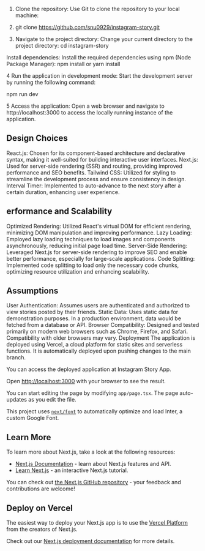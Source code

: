 1. Clone the repository: Use Git to clone the repository to your local machine:

2. git clone https://github.com/snu0929/instagram-story.git

3. Navigate to the project directory: Change your current directory to the project directory: cd instagram-story

Install dependencies: Install the required dependencies using npm (Node Package Manager):
npm install or yarn install

4 Run the application in development mode: Start the development server by running the following command:

 npm run dev

 5 Access the application: Open a web browser and navigate to http://localhost:3000 to access the locally running instance of the application.

## Design Choices
React.js: Chosen for its component-based architecture and declarative syntax, making it well-suited for building interactive user interfaces.
Next.js: Used for server-side rendering (SSR) and routing, providing improved performance and SEO benefits.
Tailwind CSS: Utilized for styling to streamline the development process and ensure consistency in design.
Interval Timer: Implemented to auto-advance to the next story after a certain duration, enhancing user experience.

## erformance and Scalability
Optimized Rendering: Utilized React's virtual DOM for efficient rendering, minimizing DOM manipulation and improving performance.
Lazy Loading: Employed lazy loading techniques to load images and components asynchronously, reducing initial page load time.
Server-Side Rendering: Leveraged Next.js for server-side rendering to improve SEO and enable better performance, especially for large-scale applications.
Code Splitting: Implemented code splitting to load only the necessary code chunks, optimizing resource utilization and enhancing scalability.

## Assumptions
User Authentication: Assumes users are authenticated and authorized to view stories posted by their friends.
Static Data: Uses static data for demonstration purposes. In a production environment, data would be fetched from a database or API.
Browser Compatibility: Designed and tested primarily on modern web browsers such as Chrome, Firefox, and Safari. Compatibility with older browsers may vary.
Deployment
The application is deployed using Vercel, a cloud platform for static sites and serverless functions. It is automatically deployed upon pushing changes to the main branch.

You can access the deployed application at Instagram Story App.

Open [http://localhost:3000](http://localhost:3000) with your browser to see the result.

You can start editing the page by modifying `app/page.tsx`. The page auto-updates as you edit the file.

This project uses [`next/font`](https://nextjs.org/docs/basic-features/font-optimization) to automatically optimize and load Inter, a custom Google Font.

## Learn More

To learn more about Next.js, take a look at the following resources:

- [Next.js Documentation](https://nextjs.org/docs) - learn about Next.js features and API.
- [Learn Next.js](https://nextjs.org/learn) - an interactive Next.js tutorial.

You can check out [the Next.js GitHub repository](https://github.com/vercel/next.js/) - your feedback and contributions are welcome!

## Deploy on Vercel

The easiest way to deploy your Next.js app is to use the [Vercel Platform](https://vercel.com/new?utm_medium=default-template&filter=next.js&utm_source=create-next-app&utm_campaign=create-next-app-readme) from the creators of Next.js.

Check out our [Next.js deployment documentation](https://nextjs.org/docs/deployment) for more details.
